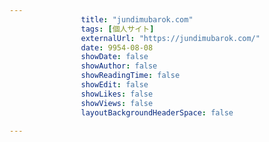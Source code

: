 ---
                title: "jundimubarok.com"
                tags: [個人サイト]
                externalUrl: "https://jundimubarok.com/"
                date: 9954-08-08
                showDate: false
                showAuthor: false
                showReadingTime: false
                showEdit: false
                showLikes: false
                showViews: false
                layoutBackgroundHeaderSpace: false
                ---

